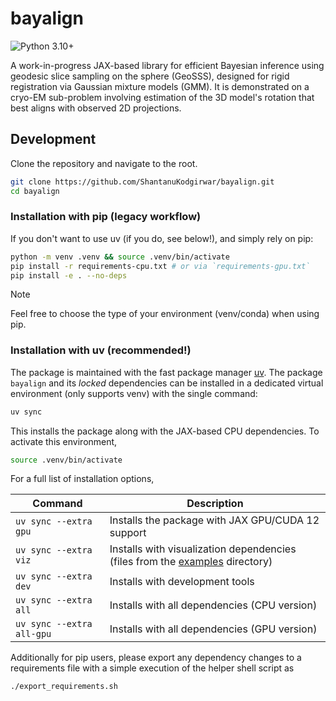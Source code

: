 # bayalign
![Python 3.10+](https://img.shields.io/badge/Python-3.10%2B-blue?logo=python&logoColor=white)

A work-in-progress JAX-based library for efficient Bayesian inference using geodesic slice sampling on the sphere (GeoSSS), designed for rigid registration via Gaussian mixture models (GMM). It is demonstrated on a cryo-EM sub-problem involving estimation of the 3D model's rotation that best aligns with observed 2D projections. 

## Development

Clone the repository and navigate to the root.

```bash
git clone https://github.com/ShantanuKodgirwar/bayalign.git
cd bayalign
```

### Installation with pip (legacy workflow)

If you don't want to use uv (if you do, see below!), and simply rely on pip:

```bash
python -m venv .venv && source .venv/bin/activate
pip install -r requirements-cpu.txt # or via `requirements-gpu.txt`
pip install -e . --no-deps
```

> [!NOTE]  
> Feel free to choose the type of your environment (venv/conda) when using pip.

### Installation with uv (recommended!)

The package is maintained with the fast package manager [uv](https://github.com/astral-sh/uv). The package `bayalign` and its *locked* dependencies can be installed in a dedicated virtual environment (only supports venv) with the single command:

```bash
uv sync
```

This installs the package along with the JAX-based CPU dependencies. To activate this environment, 

```bash
source .venv/bin/activate
```

For a full list of installation options,

| Command                   | Description                                                                               |
| ------------------------- | ----------------------------------------------------------------------------------------- |
| `uv sync --extra gpu`     | Installs the package with JAX GPU/CUDA 12 support                                         |
| `uv sync --extra viz`     | Installs with visualization dependencies (files from the [examples](examples/) directory) |
| `uv sync --extra dev`     | Installs with development tools                                                           |
| `uv sync --extra all`     | Installs with all dependencies (CPU version)                                              |
| `uv sync --extra all-gpu` | Installs with all dependencies (GPU version)                                              |


Additionally for pip users, please export any dependency changes to a requirements file with a simple execution of the helper shell script as 

```bash
./export_requirements.sh
```

